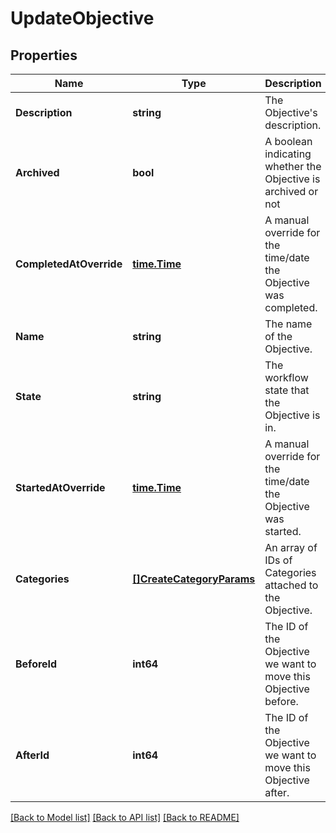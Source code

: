 # UpdateObjective

## Properties
Name | Type | Description | Notes
------------ | ------------- | ------------- | -------------
**Description** | **string** | The Objective&#x27;s description. | [optional] [default to null]
**Archived** | **bool** | A boolean indicating whether the Objective is archived or not | [optional] [default to null]
**CompletedAtOverride** | [**time.Time**](time.Time.md) | A manual override for the time/date the Objective was completed. | [optional] [default to null]
**Name** | **string** | The name of the Objective. | [optional] [default to null]
**State** | **string** | The workflow state that the Objective is in. | [optional] [default to null]
**StartedAtOverride** | [**time.Time**](time.Time.md) | A manual override for the time/date the Objective was started. | [optional] [default to null]
**Categories** | [**[]CreateCategoryParams**](CreateCategoryParams.md) | An array of IDs of Categories attached to the Objective. | [optional] [default to null]
**BeforeId** | **int64** | The ID of the Objective we want to move this Objective before. | [optional] [default to null]
**AfterId** | **int64** | The ID of the Objective we want to move this Objective after. | [optional] [default to null]

[[Back to Model list]](../README.md#documentation-for-models) [[Back to API list]](../README.md#documentation-for-api-endpoints) [[Back to README]](../README.md)

